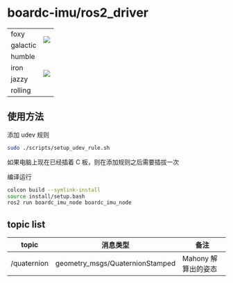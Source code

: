 # boardc-imu/ros2_driver

<table>
<tr>
<td>foxy</td>
<td rowspan=2>
    <a href="https://github.com/IRobot-EC-2024/boardc-imu/actions/workflows/build_ros2_eol.yml">
        <img src="https://github.com/IRobot-EC-2024/boardc-imu/actions/workflows/build_ros2_eol.yml/badge.svg">
    </a>
</td>
</tr>
<tr>
<td>galactic</td>
</tr>
<tr>
<td>humble</td>
<td rowspan=4>
    <a href="https://github.com/IRobot-EC-2024/boardc-imu/actions/workflows/build_ros2.yml">
        <img src="https://github.com/IRobot-EC-2024/boardc-imu/actions/workflows/build_ros2.yml/badge.svg">
    </a>
</td>
</tr>
<tr>
<td>iron</td>
</tr>
<tr>
<td>jazzy</td>
</tr>
<tr>
<td>rolling</td>
</tr>
</table>

## 使用方法

添加 udev 规则

```bash
sudo ./scripts/setup_udev_rule.sh
```

如果电脑上现在已经插着 C 板，则在添加规则之后需要插拔一次

编译运行

```bash
colcon build --symlink-install
source install/setup.bash
ros2 run boardc_imu_node boardc_imu_node
```

## topic list

| topic       | 消息类型                        | 备注                |
| ----------- | ------------------------------- | ------------------- |
| /quaternion | geometry_msgs/QuaternionStamped | Mahony 解算出的姿态 |
